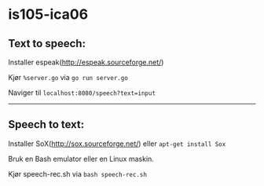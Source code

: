 # is105-ica06
## Text to speech:

Installer espeak(http://espeak.sourceforge.net/)

Kjør ` %server.go ` via `go run server.go`

Naviger til `localhost:8080/speech?text=input`

-------------------------------------------------
## Speech to text:

Installer SoX(http://sox.sourceforge.net/) eller `apt-get install Sox`

Bruk en Bash emulator eller en Linux maskin.

Kjør speech-rec.sh via `bash speech-rec.sh`
